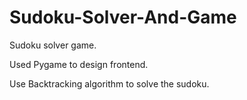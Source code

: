 # Sudoku-Solver-And-Game
Sudoku solver game.

Used Pygame to design frontend.

Use Backtracking algorithm to solve the sudoku.
